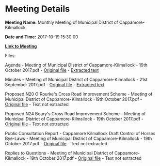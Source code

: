 # Meeting Details

**Meeting Name:** Monthly Meeting of Municipal District of Cappamore-Kilmallock

**Date and Time:** 2017-10-19 15:30:00

**[Link to Meeting](https://www.limerick.ie/council/whats-on/monthly-meeting-municipal-district-cappamore-kilmallock-31)**

Files: 

Agenda - Meeting of Municipal District of Cappamore-Kilmallock - 19th October 2017.pdf - [Original file](https://www.limerick.ie/sites/default/files/media/documents/2017-10/Agenda%20-%20Meeting%20of%20Municipal%20District%20of%20Cappamore-Kilmallock%20-%2019th%20October%202017.pdf) - [Extracted text](./Agenda%20-%20Meeting%20of%20Municipal%20District%20of%20Cappamore-Kilmallock%20-%2019th%20October%202017.md)

Minutes - Meeting of Municipal District of Cappamore-Kilmallock - 21st September 2017.pdf - [Original file](https://www.limerick.ie/sites/default/files/media/documents/2017-10/Minutes%20-%20Meeting%20of%20Municipal%20District%20of%20Cappamore-Kilmallock%20-%2021st%20September%202017.pdf) - [Extracted text](./Minutes%20-%20Meeting%20of%20Municipal%20District%20of%20Cappamore-Kilmallock%20-%2021st%20September%202017.md)

Proposed N20 O'Rourke's Cross Road Improvement Scheme - Meeting of Municipal District of Cappamore-Kilmallock -19th October 2017.pdf - [Original file](https://www.limerick.ie/sites/default/files/media/documents/2017-10/Proposed%20N20%20O%27Rourke%27s%20Cross%20Road%20Improvement%20Scheme%20-%20Meeting%20of%20Municipal%20District%20of%20Cappamore-Kilmallock%20-%2019th%20October%202017.pdf) - Text not extracted

Proposed N24 Beary's Cross Road Improvement Scheme - Meeting of Municipal District of Cappamore-Kilmallock - 19th October 2017.pdf - [Original file](https://www.limerick.ie/sites/default/files/media/documents/2017-10/Proposed%20N24%20Beary%27s%20Cross%20Road%20Improvement%20Scheme%20-%20Meeting%20of%20Municipal%20District%20of%20Cappamore-Kilmallock%20-%2019th%20October%202017.pdf) - Text not extracted

Public Consultation Report - Cappamore Kilmallock Draft Control of Horses Bye-Laws - Meeting of Municipal District of Cappamore-Kilmallock - 19th October 2017.pdf - [Original file](https://www.limerick.ie/sites/default/files/media/documents/2017-10/Public%20Consultation%20Report%20-%20Cappamore%20Kilmallock%20Draft%20Control%20of%20Horses%20Bye-Laws%20Meeting%20of%20Municipal%20District%20of%20Cappamore-Kilma.pdf) - Text not extracted

Replies to Questions - Meeting of Municipal District of Cappamore-Kilmallock - 19th October 2017.pdf - [Original file](https://www.limerick.ie/sites/default/files/media/documents/2017-10/Replies%20to%20Questions%20-%20Meeting%20of%20Municipal%20District%20of%20Cappamore-Kilmallock%20-%2019th%20October%202017.pdf) - Text not extracted

